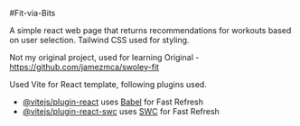 #Fit-via-Bits

A simple react web page that returns recommendations for workouts based on user selection.
Tailwind CSS used for styling.

Not my original project, used for learning
Original - https://github.com/jamezmca/swoley-fit

Used Vite for React template, following plugins used.

- [@vitejs/plugin-react](https://github.com/vitejs/vite-plugin-react/blob/main/packages/plugin-react/README.md) uses [Babel](https://babeljs.io/) for Fast Refresh
- [@vitejs/plugin-react-swc](https://github.com/vitejs/vite-plugin-react-swc) uses [SWC](https://swc.rs/) for Fast Refresh
